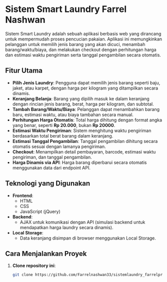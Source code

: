 # Sistem Smart Laundry Farrel Nashwan

Sistem Smart Laundry adalah sebuah aplikasi berbasis web yang dirancang untuk mempermudah proses pencucian pakaian. Aplikasi ini memungkinkan pelanggan untuk memilih jenis barang yang akan dicuci, menambah barang/waktu/biaya, dan melakukan checkout dengan perhitungan harga dan estimasi waktu pengiriman serta tanggal pengambilan secara otomatis.

## **Fitur Utama**
- **Pilih Jenis Laundry**: Pengguna dapat memilih jenis barang seperti baju, jaket, atau karpet, dengan harga per kilogram yang ditampilkan secara dinamis.
- **Keranjang Belanja**: Barang yang dipilih masuk ke dalam keranjang dengan rincian jenis barang, berat, harga per kilogram, dan subtotal.
- **Tambah Barang/Waktu/Biaya**: Pelanggan dapat menambahkan barang baru, estimasi waktu, atau biaya tambahan secara manual.
- **Perhitungan Harga Otomatis**: Total harga dihitung dengan format angka yang benar, seperti **Rp 20.000**, bukan **Rp 20000**.
- **Estimasi Waktu Pengiriman**: Sistem menghitung waktu pengiriman berdasarkan total berat barang dalam keranjang.
- **Estimasi Tanggal Pengambilan**: Tanggal pengambilan dihitung secara otomatis sesuai dengan lamanya pengiriman.
- **Checkout**: Menampilkan detail pembayaran, barcode, estimasi waktu pengiriman, dan tanggal pengambilan.
- **Harga Dinamis via API**: Harga barang diperbarui secara otomatis menggunakan data dari endpoint API.

## **Teknologi yang Digunakan**
- **Frontend**:
  - HTML
  - CSS
  - JavaScript (jQuery)
- **Backend**:
  - AJAX untuk komunikasi dengan API (simulasi backend untuk mendapatkan harga laundry secara dinamis).
- **Local Storage**:
  - Data keranjang disimpan di browser menggunakan Local Storage.
  
## **Cara Menjalankan Proyek**
1. **Clone repository ini**:
   ```bash
   git clone https://github.com/Farrelnashwan33/sistemlaundry_farrelprojek.git

